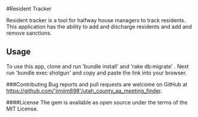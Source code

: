 #Resident Tracker

Resident tracker is a tool for halfway house managers to track residents. This application has the ability to  add and discharge residents and add and remove sanctions.

## Usage

To use this app, clone and run 'bundle install' and 'rake db:migrate' . Next run 'bundle exec shotgun' and copy and paste the link into your browser.


###Contributing
Bug reports and pull requests are welcome on GitHub at https://github.com/'jimjim698'/utah_county_aa_meeting_finder.

####License
The gem is available as open source under the terms of the MIT License.
